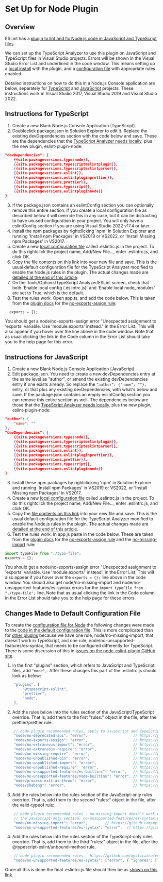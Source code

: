 ﻿# Set Up for Node Plugin

## Overview

ESLint has a [plugin to lint and fix Node.js code in JavaScript and TypeScript files](https://github.com/mysticatea/eslint-plugin-node#readme).  

We can set up the TypeScript Analyzer to use this plugin on JavaScript and TypeScript files in Visual Studio projects.  Errors will be shown in the Visual Studio Error List and underlined in the code window.   This means setting up a [local install](creatinglocalinstall.md) with the plugin, and a [configuration file](configuration.md) with appropriate rules enabled.

Detailed instructions on how to do this in a Node.js Console application are below, separately for [TypeScript](setupnode.md#typescript) and [JavaScript](setupnode.md#javascript) projects.  These instructions work in Visual Studio 2017, Visual Studio 2019 and Visual Studio 2022.

## <a name="typescript"></a>Instructions for TypeScript

1. Create a new Blank Node.js Console Application (TypeScript).
2. Doubleclick package.json in Solution Explorer to edit it.  Replace the existing devDependencies section with the code below and save.  These are the dependencies that the [TypeScript Analyzer needs locally](installs.md#localinstall), plus the new plugin, eslint-plugin-node:
``` json
"devDependencies": {
    {{site.packageversions.typesnode}},
    {{site.packageversions.typescripteslintplugin}},
    {{site.packageversions.typescripteslintparser}},
    {{site.packageversions.eslint}},
    {{site.packageversions.eslintpluginprettier}},
    {{site.packageversions.prettier}},
    {{site.packageversions.typescript}},
    {{site.packageversions.eslintpluginnode}}
}
```
3. If the package.json contains an eslintConfig section you can optionally remove this entire section.  If you create a local configuration file as described below it will override this in any case, but it can be distracting to have unused configuration in your project.  You will only have a eslintConfig section if you are using Visual Studio 2022 v17.4 or later.
4. Install the npm packages by rightclicking 'npm' in Solution Explorer and running 'Install npm Packages' in VS2019 or VS2022, or 'Install Missing npm Packages' in VS2017.
5. Create a new [local configuration file](localconfiguration.md) called .eslintrc.js in the project.  To do this rightclick the project name, Add/New File..., enter .eslintrc.js, and click OK.
6. Copy the [file contents on this link](setupnodeconfig.md) into your new file and save.  This is the usual default configuration file for the TypeScript Analyzer modified to enable the Node.js rules in the plugin.  The actual changes made are [detailed at the end of this article](setupnode.md#changesmadetodefaultconfig).
7. On the Tools/Options/TypeScript Analyzer/ESLint screen, check that both 'Enable local config (.eslintrc.js)' and 'Enable local node_modules' are set to True, which is the default.
8. Test the rules work.  Open app.ts, and add the code below.  This is taken from the [plugin docs](https://github.com/mysticatea/eslint-plugin-node) for the [no-exports-assign rule](https://github.com/mysticatea/eslint-plugin-node/blob/master/docs/rules/no-exports-assign.md):
``` javascript
  exports = {};
```
You should get a node/no-exports-assign error "Unexpected assignment to 'exports' variable. Use 'module.exports' instead." in the Error List.  This will also appear if you hover over the line above in the code window.  Note that as usual clicking the link in the Code column in the Error List should take you to the help page for this error. 

## <a name="javascript"></a>Instructions for JavaScript

1. Create a new Blank Node.js Console Application (JavaScript).
2. Edit package.json.  You need to create a new devDependencies entry at the same level as "author", or amend the existing devDependencies entry if one exists already.  So replace the `"author": {"name": ""},` entry, or that plus any existing devDependencies, with what's below and save.  If the package.json contains an empty eslintConfig section you can remove this entire section as well.  The dependencies below are those that the [TypeScript Analyzer needs locally](installs.md#localinstall), plus the new plugin, eslint-plugin-node:
``` json
"author": {
    "name": ""
},
"devDependencies": {
    {{site.packageversions.typesnode}},
    {{site.packageversions.typescripteslintplugin}},
    {{site.packageversions.typescripteslintparser}},
    {{site.packageversions.eslint}},
    {{site.packageversions.eslintpluginprettier}},
    {{site.packageversions.prettier}},
    {{site.packageversions.typescript}},
    {{site.packageversions.eslintpluginnode}}
}
```
3. Install these npm packages by rightclicking 'npm' in Solution Explorer and running 'Install npm Packages' in VS2019 or VS2022, or 'Install Missing npm Packages' in VS2017.
4. Create a new [local configuration file](localconfiguration.md) called .eslintrc.js in the project.  To do this rightclick the project name, Add/New File..., enter .eslintrc.js, and click OK.
5. Copy the [file contents on this link](setupnodeconfig.md) into your new file and save.  This is the usual default configuration file for the TypeScript Analyzer modified to enable the Node.js rules in the plugin.  The actual changes made are [detailed at the end of this article](setupnode.md#changesmadetodefaultconfig).
6. Test the rules work.  In app.js paste in the code below.  These are taken from the [plugin docs](https://github.com/mysticatea/eslint-plugin-node) for the [no-exports-assign rule](https://github.com/mysticatea/eslint-plugin-node/blob/master/docs/rules/no-exports-assign.md) and the [no-missing-import](https://github.com/mysticatea/eslint-plugin-node/blob/master/docs/rules/no-missing-import.md) rule:
``` javascript
import typoFile from "./typo-file";
exports = {};
```
You should get a node/no-exports-assign error "Unexpected assignment to 'exports' variable. Use 'module.exports" instead.' in the Error List.  This will also appear if you hover over the `exports = {};` line above in the code window.  You should also get node/no-missing-import and node/no-unsupported-features/es-syntax errors for the `import typoFile from "./typo-file";` line.  Note that as usual clicking the link in the Code column in the Error List should take you to the help page for these errors.

## <a name="changesmadetodefaultconfig"></a>Changes Made to Default Configuration File

To create the [configuration file for Node](setupnodeconfig.md) the following changes were made to the [code in the default configuration file](defaultconfig.md#defaulteslintrc).  This is more complicated than for [other plugins](examples.md) because we have one rule, node/no-missing-import, that doesn't work in TypeScript, and one rule, node/no-unsupported-features/es-syntax, that needs to be configured differently for TypeScript.  There is some discussion of this in [issues on the node-eslint-plugin GitHub site](https://github.com/mysticatea/eslint-plugin-node/issues/236).

1. In the first "plugins" section, which refers to JavaScript and TypeScript files, add `"node",`. After these changes this part of the .eslintrc.js should look as below:
``` javascript
    "plugins": [
        "@typescript-eslint",
        "prettier",
        "node",
    ],
```
2. Add the rules below into the rules section of the JavaScript/TypeScript override.  That is, add them to the first "rules:" object in the file, after the prettier/prettier rule.
``` javascript
    // node plugin recommended rules, apply to JavaScript and TypeScript
    "node/no-deprecated-api": "error",                     // https://github.com/mysticatea/eslint-plugin-node/blob/master/docs/rules/no-deprecated-api.md
    "node/no-exports-assign": "error",                     // https://github.com/mysticatea/eslint-plugin-node/blob/master/docs/rules/no-exports-assign.md
    "node/no-extraneous-import": "error",                  // https://github.com/mysticatea/eslint-plugin-node/blob/master/docs/rules/no-extraneous-import.md
    "node/no-extraneous-require": "error",                 // https://github.com/mysticatea/eslint-plugin-node/blob/master/docs/rules/no-extraneous-require.md
    "node/no-missing-require": "error",                    // https://github.com/mysticatea/eslint-plugin-node/blob/master/docs/rules/no-missing-require.md
    "node/no-unpublished-bin": "error",                    // https://github.com/mysticatea/eslint-plugin-node/blob/master/docs/rules/no-unpublished-bin.md
    "node/no-unpublished-import": "error",                 // https://github.com/mysticatea/eslint-plugin-node/blob/master/docs/rules/no-unpublished-import.md
    "node/no-unpublished-require": "error",                // https://github.com/mysticatea/eslint-plugin-node/blob/master/docs/rules/no-unpublished-require.md
    "node/no-unsupported-features/es-builtins": "error",   // https://github.com/mysticatea/eslint-plugin-node/blob/master/docs/rules/no-unsupported-features/es-builtins.md
    "node/no-unsupported-features/node-builtins": "error", // https://github.com/mysticatea/eslint-plugin-node/blob/master/docs/rules/no-unsupported-features/node-builtins.md
    "node/process-exit-as-throw": "error",                 // https://github.com/mysticatea/eslint-plugin-node/blob/master/docs/rules/process-exit-as-throw.md
    "node/shebang": "error",                               // https://github.com/mysticatea/eslint-plugin-node/blob/master/docs/rules/shebang.md
```
3. Add the rules below into the rules section of the JavaScript-only rules override.  That is, add them to the second "rules:" object in the file, after the valid-typeof rule:
``` javascript
    // node plugin recommended rules - no-missing-import doesn't work with normal TypeScript import/export syntax, so it's in
    // the JavaScript-only section, no-unsupported-features/es-syntax needs different configuration for TypeScript, so in both
    "node/no-missing-import": "error",        // https://github.com/mysticatea/eslint-plugin-node/blob/master/docs/rules/no-missing-import.md
    "node/no-unsupported-features/es-syntax": "error",  // https://github.com/mysticatea/eslint-plugin-node/blob/master/docs/rules/no-unsupported-features/es-syntax.md
```
4. Add the rules below into the rules section of the TypeScript-only rules override.  That is, add them to the third "rules:" object in the file, after the @typescript-eslint/unbound-method rule.
``` javascript
    // node plugin recommended rules - https://github.com/mysticatea/eslint-plugin-node/issues/236
    "node/no-unsupported-features/es-syntax": ["error", { "ignores": ["modules"] }],  // https://github.com/mysticatea/eslint-plugin-node/blob/master/docs/rules/no-unsupported-features/es-syntax.md
```
Once all this is done the final .eslintrc.js file should then be as [shown on this link](setupnodeconfig.md).